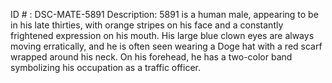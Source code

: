 ID # : DSC-MATE-5891
Description: 5891 is a human male, appearing to be in his late thirties, with orange stripes on his face and a constantly frightened expression on his mouth. His large blue clown eyes are always moving erratically, and he is often seen wearing a Doge hat with a red scarf wrapped around his neck. On his forehead, he has a two-color band symbolizing his occupation as a traffic officer.